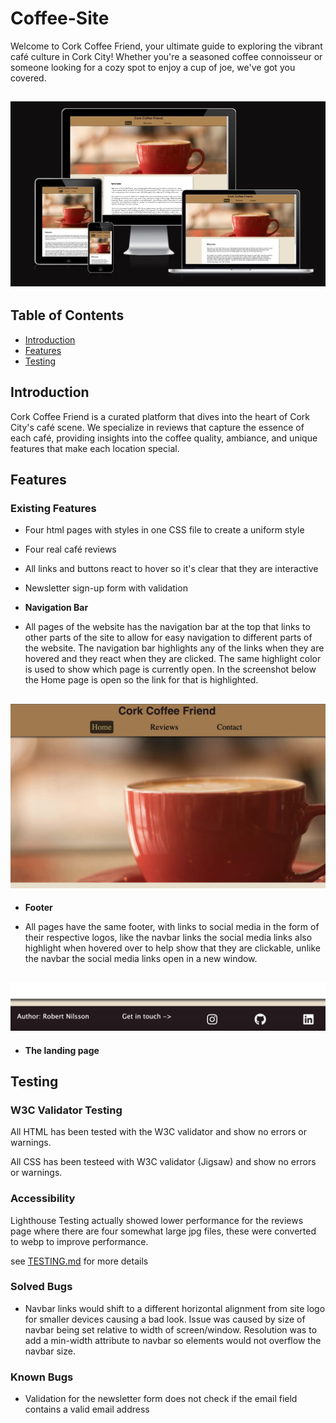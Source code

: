 # Coffee-Site

Welcome to Cork Coffee Friend, your ultimate guide to exploring the vibrant café culture in Cork City! Whether you're a seasoned coffee connoisseur or someone looking for a cozy spot to enjoy a cup of joe, we've got you covered.

<h2 align="center"><img src="assets/readme/amiresponsive-index.jpg"></h2>

## Table of Contents
- [Introduction](#introduction)
- [Features](#features)
- [Testing](#Testing)

## Introduction
Cork Coffee Friend is a curated platform that dives into the heart of Cork City's café scene. We specialize in reviews that capture the essence of each café, providing insights into the coffee quality, ambiance, and unique features that make each location special.

## Features

### Existing Features

* Four html pages with styles in one CSS file to create a uniform style
* Four real café reviews
* All links and buttons react to hover so it's clear that they are interactive
* Newsletter sign-up form with validation

* __Navigation Bar__
- All pages of the website has the navigation bar at the top that links to other parts of the site to allow for easy navigation to different parts of the website. The navigation bar highlights any of the links when they are hovered and they react when they are clicked. The same highlight color is used to show which page is currently open. In the screenshot below the Home page is open so the link for that is highlighted.

<h2 align="center"><img src="assets/readme/navbar-demo.jpg"></h2>

* __Footer__
- All pages have the same footer, with links to social media in the form of their respective logos, like the navbar links the social media links also highlight when hovered over to help show that they are clickable, unlike the navbar the social media links open in a new window.

<h2 align="center"><img src="assets/readme/footer-demo.jpg"></h2>

- __The landing page__


## Testing

### W3C Validator Testing

All HTML has been tested with the W3C validator and show no errors or warnings.

All CSS has been testeed with W3C validator (Jigsaw) and show no errors or warnings.

### Accessibility
Lighthouse Testing actually showed lower performance for the reviews page where there are four somewhat large jpg files, these were converted to webp to improve performance.

see [TESTING.md](TESTING.md) for more details

### Solved Bugs

* Navbar links would shift to a different horizontal alignment from site logo for smaller devices causing a bad look. Issue was caused by size of navbar being set relative to width of screen/window. Resolution was to add a min-width attribute to navbar so elements would not overflow the navbar size. 

### Known Bugs
* Validation for the newsletter form does not check if the email field contains a valid email address

